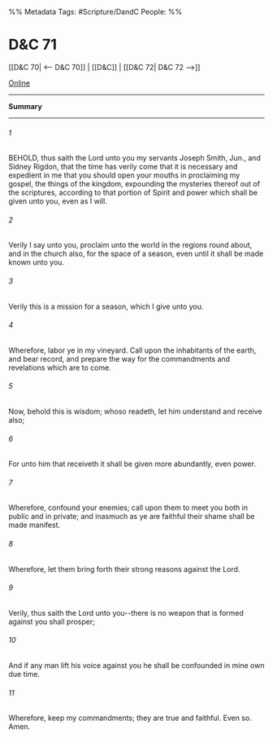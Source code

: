%% Metadata
Tags: #Scripture/DandC
People: 
%%
# D&C 71
[[D&C 70| <-- D&C 70]] | [[D&C]] | [[D&C 72| D&C 72 -->]]

[Online](https://churchofjesuschrist.org/study/scriptures/dc-testament/dc/71?lang=eng)

---
__Summary__



---
###### 1
BEHOLD, thus saith the Lord unto you my servants Joseph Smith, Jun., and Sidney Rigdon, that the time has verily come that it is necessary and expedient in me that you should open your mouths in proclaiming my gospel, the things of the kingdom, expounding the mysteries thereof out of the scriptures, according to that portion of Spirit and power which shall be given unto you, even as I will.
###### 2
Verily I say unto you, proclaim unto the world in the regions round about, and in the church also, for the space of a season, even until it shall be made known unto you.
###### 3
Verily this is a mission for a season, which I give unto you.
###### 4
Wherefore, labor ye in my vineyard. Call upon the inhabitants of the earth, and bear record, and prepare the way for the commandments and revelations which are to come.
###### 5
Now, behold this is wisdom; whoso readeth, let him understand and receive also;
###### 6
For unto him that receiveth it shall be given more abundantly, even power.
###### 7
Wherefore, confound your enemies; call upon them to meet you both in public and in private; and inasmuch as ye are faithful their shame shall be made manifest.
###### 8
Wherefore, let them bring forth their strong reasons against the Lord.
###### 9
Verily, thus saith the Lord unto you--there is no weapon that is formed against you shall prosper;
###### 10
And if any man lift his voice against you he shall be confounded in mine own due time.
###### 11
Wherefore, keep my commandments; they are true and faithful. Even so. Amen.




